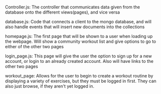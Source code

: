 Controller.js: The controller that communicates data given from the database onto the different views(pages), and vice versa

database.js: Code that connects a client to the mongo database, and will also handle events that will insert new documents into the collections

homepage.js: The first page that will be shown to a user when loading up the webpage. Will show a community workout list and give options to go to either of the other two pages

login_page.js: This page will give the user the option to sign up for a new account, or login to an already created account. Also will have links to the other two pages

workout_page: Allows for the user to begin to create a workout routine by displaying a variety of exercises, but they must be logged in first. They can also just browse, if they aren't yet logged in.
